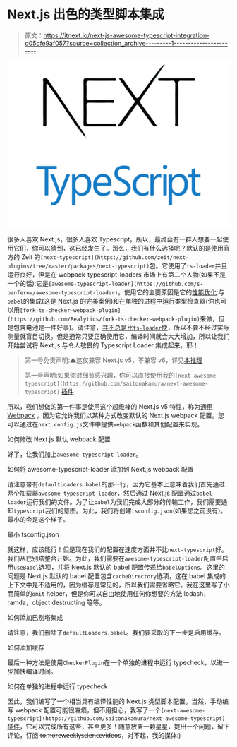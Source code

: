# Next.js 出色的类型脚本集成

> 原文：<https://itnext.io/next-js-awesome-typescript-integration-d05cfe9af057?source=collection_archive---------1----------------------->

![](img/ef5d6495afd00f06aff15cd209c61e79.png)

很多人喜欢 Next.js，很多人喜欢 Typescript。所以，最终会有一群人想要一起使用它们，你可以猜到，这已经发生了。那么，我们有什么选择呢？默认的是使用官方的 Zeit 的`[next-typescript](https://github.com/zeit/next-plugins/tree/master/packages/next-typescript)`包。它使用了`ts-loader`并且运行良好，但是在 webpack-typescript-loaders 市场上有第二个人物(如果不是一个的话):它是`[awesome-typescript-loader](https://github.com/s-panferov/awesome-typescript-loader)`。使用它的主要原因是它的[性能优化](https://github.com/s-panferov/awesome-typescript-loader#differences-between-ts-loader):与`babel`的集成(这是 Next.js 的完美案例)和在单独的进程中运行类型检查器(你也可以用`[fork-ts-checker-webpack-plugin](https://github.com/Realytics/fork-ts-checker-webpack-plugin)`来做，但是包含电池是一件好事)。请注意，[并不总是比`ts-loader`快](https://github.com/s-panferov/awesome-typescript-loader/issues/497)，所以不要不经过实际测量就盲目切换。但是通常只要正确使用它，编译时间就会大大增加，所以让我们开始尝试将 Next.js 与令人敬畏的 Typescript Loader 集成起来，耶！

> 第一号免责声明:⚠️这仅兼容 Next.js v5️，不兼容 v6，详见[本推理](https://github.com/saitonakamura/next-awesome-typescript/issues/8#issuecomment-394487142)
> 
> 第一号声明:如果你对细节感兴趣，你可以直接使用我的`[next-awesome-typescript](https://github.com/saitonakamura/next-awesome-typescript)` [插件](https://github.com/saitonakamura/next-awesome-typescript)

所以，我们想做的第一件事是使用这个超级棒的 Next.js v5 特性，称为[通用 Webpack](https://zeit.co/blog/next5#universal-webpack-and-next-plugins) ，因为它允许我们以某种方式改变默认的 Next.js webpack 配置。您可以通过在`next.config.js`文件中提供`webpack`函数和其他配置来实现。

如何修改 Next.js 默认 webpack 配置

好了，让我们加上`awesome-typescript-loader`。

如何将 awesome-typescript-loader 添加到 Next.js webpack 配置

请注意带有`defaultLoaders.babel`的那一行，因为它基本上意味着我们首先通过两个加载器`awesome-typescript-loader`，然后通过 Next.js 配置通过`babel-loader`运行我们的文件。为了让`babel`为我们完成大部分的传输工作，我们需要通知`typescript`我们的意图。为此，我们将创建`tsconfig.json`(如果您之前没有)。最小的会是这个样子。

最小 tsconfig.json

就这样，应该能行！但是现在我们的配置在速度方面并不比`next-typescript`好。我们从巴别塔整合开始。为此，我们需要在`awesome-typescript-loader`配置中启用`useBabel`选项，并将 Next.js 默认的 babel 配置传递给`babelOptions`。这里的问题是 Next.js 默认的 babel 配置包含`cacheDirectory`选项，这在 babel 集成的上下文中是不适用的，因为缓存是常见的，所以我们需要省略它。我在这里写了小而简单的`omit` helper，但是你可以自由地使用任何你想要的方法:lodash，ramda，object destructing 等等。

如何添加巴别塔集成

请注意，我们删除了`defaultLoaders.babel`。我们要采取的下一步是启用缓存。

如何添加缓存

最后一种方法是使用`CheckerPlugin`在一个单独的进程中运行 typecheck，以进一步加快编译时间。

如何在单独的进程中运行 typecheck

因此，我们编写了一个相当具有编译性能的 Next.js 类型脚本配置。当然，手动编写 webpack 配置可能很麻烦，但不用担心，我写了一个`[next-awesome-typescript](https://github.com/saitonakamura/next-awesome-typescript)` [插件](https://github.com/saitonakamura/next-awesome-typescript)，它可以完成所有这些，甚至更多！随意放置一颗星星，提出一个问题，留下评论，订阅 t̶o̶̶m̶o̶r̶e̶̶w̶e̶e̶k̶l̶y̶̶s̶c̶i̶e̶n̶c̶e̶̶v̶i̶d̶e̶o̶s，对不起，我的媒体:)